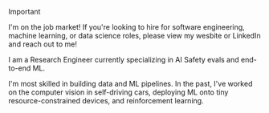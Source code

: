 > [!IMPORTANT]  
> I'm on the job market! If you're looking to hire for software engineering, machine learning, or data science roles, please view my wesbite or LinkedIn and reach out to me! 

I am a Research Engineer currently specializing in AI Safety evals and end-to-end ML. 

I'm most skilled in building data and ML pipelines. In the past, I've worked on the computer vision in self-driving cars, deploying ML onto tiny resource-constrained devices, and reinforcement learning. 
